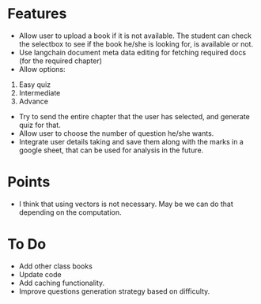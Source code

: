 # Features
- Allow user to upload a book if it is not available. The student can check the selectbox to see if the book he/she is looking for, is available or not.
- Use langchain document meta data editing for fetching required docs (for the required chapter)
- Allow options:
1. Easy quiz
2. Intermediate
3. Advance
- Try to send the entire chapter that the user has selected, and generate quiz for that.
- Allow user to choose the number of question he/she wants.
- Integrate user details taking and save them along with the marks in a google sheet, that can be used for analysis in the future.


# Points
- I think that using vectors is not necessary. May be we can do that depending on the computation.

# To Do
- Add other class books
- Update code
- Add caching functionality.
- Improve questions generation strategy based on difficulty.